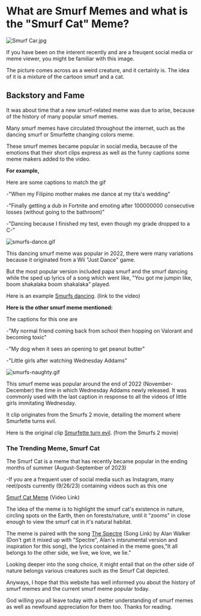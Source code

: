 # What are Smurf Memes and what is the "Smurf Cat" Meme?
![Smurf Car.jpg](https://i.pinimg.com/originals/c9/24/52/c9245217c9c2528c77909305e4b893de.jpg)

If you have been on the interent recently and are a freuqent social media or meme viewer, you might be familiar with this image.

The picture comes across as a weird creature, and it certainly is. The idea of it is a mixture of the cartoon smurf and a cat. 
## Backstory and Fame
It was about time that a new smurf-related meme was due to arise, because of the history of many popular smurf memes.

Many smurf memes have circulated throughout the internet, such as the dancing smurf or Smurfette changing colors meme.

These smurf memes became popular in social media, because of the emotions that their short clips express as well as the funny captions some meme makers added to the video. 

__For example,__

Here are some captions to match the gif

  -"When my Filipino mother makes me dance at my tita's wedding"
  
  -"Finally getting a dub in Fortnite and emoting after 100000000 consecutive losses (without going to the bathroom)"
  
  -"Dancing because I finished my test, even though my grade dropped to a C-"

![smurfs-dance.gif](https://media.tenor.com/tgEQE5rmRXUAAAAd/smurfs-dance-party-smurf-dance.gif)

This dancing smurf meme was popular in 2022, there were many variations because it originated from a Wii "Just Dance" game.

But the most popular version included papa smurf and the smurf dancing while the sped up lyrics of a song which went like, "You got me jumpin like, boom shakalaka boom shakalaka" played.

Here is an example [Smurfs dancing](https://www.youtube.com/watch?v=pm6LW_KlJvY). (link to the video)

__Here is the other smurf meme mentioned:__

The captions for this one are

  -"My normal friend coming back from school then hopping on Valorant and becoming toxic"

  -"My dog when it sees an opening to get peanut butter"

  -"Little girls after watching Wednesday Addams"
  
![smurfs-naughty.gif](https://media.tenor.com/XdvrmowLhyEAAAAd/smurfs-naughty.gif)

This smurf meme was popular around the end of 2022 (November-December) the time in which Wednesday Addams newly released. It was commonly used with the last caption in response to all the videos of little girls immitating Wednesday. 

It clip originates from the Smurfs 2 movie, detailing the moment where Smurfette turns evil.

Here is the original clip [Smurfette turn evil](https://www.youtube.com/watch?v=y8ScJQgKEiM). (from the Smurfs 2 movie)

### The Trending Meme, Smurf Cat
The Smurf Cat is a meme that has recently became popular in the ending months of summer (August-September of 2023)

  -If you are a frequent user of social media such as Instagram, many reel/posts currently (9/26/23) containing videos such as this one

[Smurf Cat Meme](https://www.youtube.com/watch?v=HSt0ZMl4TVQ) (Video Link)

The idea of the meme is to highlight the smurf cat's existence in nature, circling spots on the Earth, then on forests/nature, until it "zooms" in close enough to view the smurf cat in it's natural habitat.

The meme is paired with the song [The Spectre](https://www.youtube.com/watch?v=HSt0ZMl4TVQ) (Song Link) by Alan Walker (Don't get it mixed up with "Spectre", Alan's intsrumental version and inspiration for this song), the lyrics contained in the meme goes,"It all belongs to the other side, we live, we love, we lie."

Looking deeper into the song choice, it might entail that on the other side of nature belongs various creatures such as the Smurf Cat depicted.

Anyways, I hope that this website has well informed you about the history of smurf memes and the current smurf meme popular today.

God willing you all leave today with a better understanding of smurf memes as well as newfound appreciation for them too. Thanks for reading.
